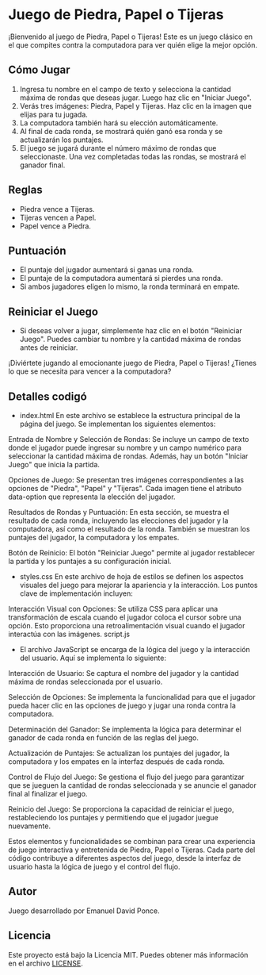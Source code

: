 # Juego de Piedra, Papel o Tijeras

¡Bienvenido al juego de Piedra, Papel o Tijeras! Este es un juego clásico en el que compites contra la computadora para ver quién elige la mejor opción.

## Cómo Jugar

1. Ingresa tu nombre en el campo de texto y selecciona la cantidad máxima de rondas que deseas jugar. Luego haz clic en "Iniciar Juego".
2. Verás tres imágenes: Piedra, Papel y Tijeras. Haz clic en la imagen que elijas para tu jugada.
3. La computadora también hará su elección automáticamente.
4. Al final de cada ronda, se mostrará quién ganó esa ronda y se actualizarán los puntajes.
5. El juego se jugará durante el número máximo de rondas que seleccionaste. Una vez completadas todas las rondas, se mostrará el ganador final.

## Reglas

- Piedra vence a Tijeras.
- Tijeras vencen a Papel.
- Papel vence a Piedra.

## Puntuación

- El puntaje del jugador aumentará si ganas una ronda.
- El puntaje de la computadora aumentará si pierdes una ronda.
- Si ambos jugadores eligen lo mismo, la ronda terminará en empate.

## Reiniciar el Juego

- Si deseas volver a jugar, simplemente haz clic en el botón "Reiniciar Juego". Puedes cambiar tu nombre y la cantidad máxima de rondas antes de reiniciar.

¡Diviértete jugando al emocionante juego de Piedra, Papel o Tijeras! ¿Tienes lo que se necesita para vencer a la computadora?

## Detalles codigó

- index.html
En este archivo se establece la estructura principal de la página del juego. Se implementan los siguientes elementos:

Entrada de Nombre y Selección de Rondas: Se incluye un campo de texto donde el jugador puede ingresar su nombre y un campo numérico para seleccionar la cantidad máxima de rondas. Además, hay un botón "Iniciar Juego" que inicia la partida.

Opciones de Juego: Se presentan tres imágenes correspondientes a las opciones de "Piedra", "Papel" y "Tijeras". Cada imagen tiene el atributo data-option que representa la elección del jugador.

Resultados de Rondas y Puntuación: En esta sección, se muestra el resultado de cada ronda, incluyendo las elecciones del jugador y la computadora, así como el resultado de la ronda. También se muestran los puntajes del jugador, la computadora y los empates.

Botón de Reinicio: El botón "Reiniciar Juego" permite al jugador restablecer la partida y los puntajes a su configuración inicial.

- styles.css
En este archivo de hoja de estilos se definen los aspectos visuales del juego para mejorar la apariencia y la interacción. Los puntos clave de implementación incluyen:

Interacción Visual con Opciones: Se utiliza CSS para aplicar una transformación de escala cuando el jugador coloca el cursor sobre una opción. Esto proporciona una retroalimentación visual cuando el jugador interactúa con las imágenes.
script.js

- El archivo JavaScript se encarga de la lógica del juego y la interacción del usuario. Aquí se implementa lo siguiente:

Interacción de Usuario: Se captura el nombre del jugador y la cantidad máxima de rondas seleccionada por el usuario.

Selección de Opciones: Se implementa la funcionalidad para que el jugador pueda hacer clic en las opciones de juego y jugar una ronda contra la computadora.

Determinación del Ganador: Se implementa la lógica para determinar el ganador de cada ronda en función de las reglas del juego.

Actualización de Puntajes: Se actualizan los puntajes del jugador, la computadora y los empates en la interfaz después de cada ronda.

Control de Flujo del Juego: Se gestiona el flujo del juego para garantizar que se jueguen la cantidad de rondas seleccionada y se anuncie el ganador final al finalizar el juego.

Reinicio del Juego: Se proporciona la capacidad de reiniciar el juego, restableciendo los puntajes y permitiendo que el jugador juegue nuevamente.

Estos elementos y funcionalidades se combinan para crear una experiencia de juego interactiva y entretenida de Piedra, Papel o Tijeras. Cada parte del código contribuye a diferentes aspectos del juego, desde la interfaz de usuario hasta la lógica de juego y el control del flujo.

## Autor

Juego desarrollado por Emanuel David Ponce.

## Licencia

Este proyecto está bajo la Licencia MIT. Puedes obtener más información en el archivo [LICENSE](LICENSE).